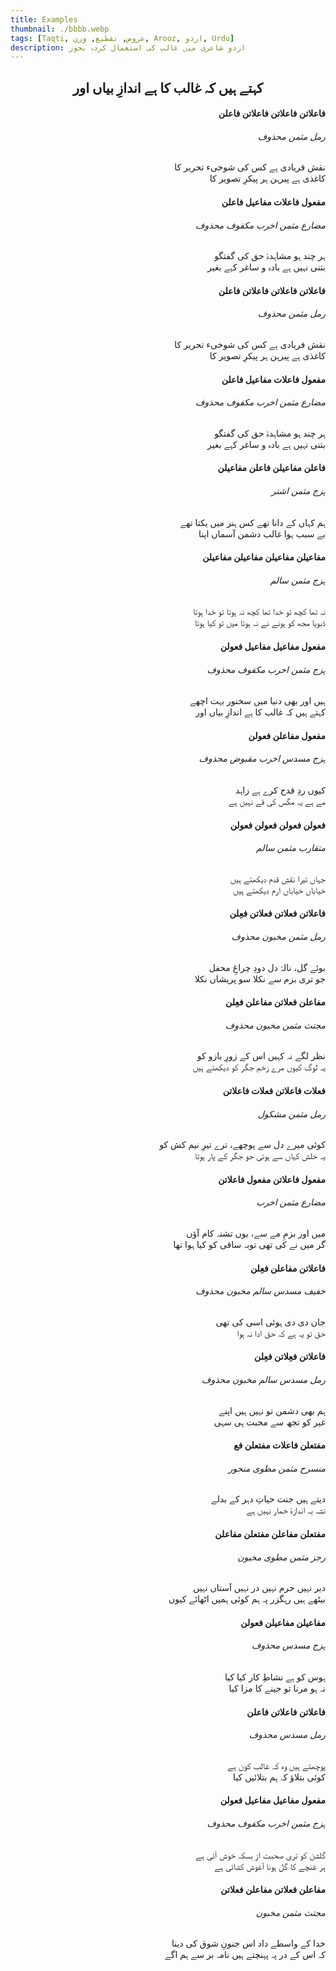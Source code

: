 ```yaml
---
title: Examples
thumbnail: ./bbbb.webp
tags: [Taqti, عروض, تقطیع, وزن, Arooz, اردو, Urdu]
description: اردو شاعری میں غالب کی استعمال کردہ بحور
---
```


## کہتے ہیں کہ غالب کا ہے اندازِ بیاں اور




#### فاعلاتن فاعلاتن فاعلاتن فاعلن
###### رمل مثمن محذوف
 نقش فریادی ہے کس کی شوخیء تحریر کا<br/>
 کاغذی ہے پیرہن ہر پیکرِ تصویر کا<br/>

#### مفعول فاعلات مفاعیل فاعلن
###### مضارع مثمن اخرب مکفوف محذوف
 ہر چند ہو مشاہدۂ حق کی گفتگو<br/>
 بتنی نہیں ہے بادہ و ساغر کہے بغیر<br/>



#### فاعلاتن فاعلاتن فاعلاتن فاعلن
###### رمل مثمن محذوف
نقش فریادی ہے کس کی شوخیء تحریر کا<br/>
کاغذی ہے پیرہن ہر پیکرِ تصویر کا

#### مفعول فاعلات مفاعیل فاعلن
###### مضارع مثمن اخرب مکفوف محذوف
ہر چند ہو مشاہدۂ حق کی گفتگو<br/>
بتنی نہیں ہے بادہ و ساغر کہے بغیر

#### فاعلن مفاعیلن فاعلن مفاعیلن
###### ہزج مثمن اشتر
ہم کہاں کے دانا تھے کس ہنر میں یکتا تھے<br/>
بے سبب ہوا غالب دشمن آسماں اپنا

#### مفاعیلن مفاعیلن مفاعیلن مفاعیلن
###### ہزج مثمن سالم
نہ تھا کچھ تو خدا تھا کچھ نہ ہوتا تو خدا ہوتا<br/>
ڈبویا مجھ کو ہونے نے نہ ہوتا میں تو کیا ہوتا

#### مفعول مفاعیل مفاعیل فعولن
###### ہزج مثمن اخرب مکفوف محذوف
ہیں اور بھی دنیا میں سخنور بہت اچھے<br/>
کہتے ہیں کہ غالب کا ہے اندازِ بیاں اور

#### مفعول مفاعلن فعولن
###### ہزج مسدس اخرب مقبوض محذوف
کیوں ردِ قدح کرے ہے زاہد<br/>
مے ہے یہ مگس کی قے نہیں ہے

#### فعولن فعولن فعولن فعولن
###### متقارب مثمن سالم
جہاں تیرا نقشِ قدم دیکھتے ہیں<br/>
خیاباں خیاباں ارم دیکھتے ہیں

#### فاعلاتن فعلاتن فعلاتن فعِلن
###### رمل مثمن مخبون محذوف
بوئے گل، نالۂ دل دودِ چراغِ محفل<br/>
جو تری بزم سے نکلا سو پریشاں نکلا

#### مفاعلن فعلاتن مفاعلن فعِلن
###### مجتث مثمن مخبون محذوف
نظر لگے نہ کہیں اس کے زورِ بازو کو<br/>
یہ لوگ کیوں مرے زخمِ جگر کو دیکھتے ہیں

#### فعلات فاعلاتن فعلات فاعلاتن
###### رمل مثمن مشکول
کوئی میرے دل سے پوچھے، ترے تیرِ نیم کش کو<br/>
یہ خلش کہاں سے ہوتی جو جگر کے پار ہوتا

#### مفعول فاعلاتن مفعول فاعلاتن
###### مضارع مثمن اخرب
میں اور بزمِ مے سے، یوں تشنہ کام آؤں<br/>
گر میں نے کی تھی توبہ ساقی کو کیا ہوا تھا<br/>

#### فاعلاتن مفاعلن فعِلن
###### خفیف مسدس سالم مخبون محذوف
جان دی دی ہوئی اسی کی تھی<br/>
حق تو یہ ہے کہ حق ادا نہ ہوا<br/>

#### فاعلاتن فعِلاتن فعِلن
###### رمل مسدس سالم مخبون محذوف
ہم بھی دشمن تو نہیں ہیں اپنے<br/>
غیر کو تجھ سے محبت ہی سہی

#### مفتعلن فاعلات مفتعلن فع
######  منسرح مثمن مطوی منحور
دیتے ہیں جنت حیاتِ دہر کے بدلے<br/>
نشہ بہ اندازۂ خمار نہیں ہے

#### مفتعلن مفاعلن مفتعلن مفاعلن 
###### رجز مثمن مطوی مخبون
دیر نہیں حرم نہیں در نہیں آستاں نہیں<br/>
بیٹھے ہیں رہگزر پہ ہم کوئی ہمیں اٹھائے کیوں

#### مفاعیلن مفاعیلن فعولن
###### ہزج مسدس محذوف
ہوس کو ہے نشاطِ کار کیا کیا<br/>
نہ ہو مرنا تو جینے کا مزا کیا

#### فاعلاتن فاعلاتن فاعلن
###### رمل مسدس محذوف
پوچھتے ہیں وہ کہ غالب کون ہے<br/>
کوئی بتلاؤ کہ ہم بتلائیں کیا

#### مفعول مفاعیل مفاعیل فعولن
###### ہزج مثمن اخرب مکفوف محذوف
گلشن کو تری صحبت از بسکہ خوش آئی ہے<br/>
ہر غنچے کا گل ہونا آغوش کشائی ہے

#### مفاعلن فعلاتن مفاعلن فعلاتن
###### مجتث مثمن مخبون
خدا کے واسطے داد اس جنونِ شوق کی دینا<br/>
کہ اس کے در پہ پہنچتے ہیں نامہ بر سے ہم اگے


<style>
    h4, h6, p {
        text-align: right;
    }
    h2 {
        text-align: center;
    }
</style>